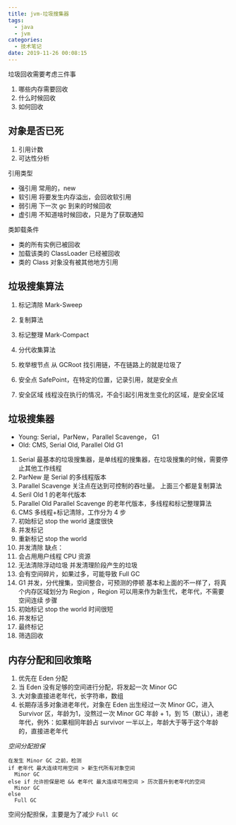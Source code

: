 ```yaml
---
title: jvm-垃圾搜集器
tags:
  - java
  - jvm
categories:
  - 技术笔记
date: 2019-11-26 00:08:15
---
```



垃圾回收需要考虑三件事  
1. 哪些内存需要回收
2. 什么时候回收
3. 如何回收

## 对象是否已死
1. 引用计数
2. 可达性分析

引用类型  
* 强引用  常用的，new 
* 软引用  将要发生内存溢出，会回收软引用
* 弱引用  下一次 gc 到来的时候回收
* 虚引用  不知道啥时候回收，只是为了获取通知

类卸载条件
* 类的所有实例已被回收
* 加载该类的 ClassLoader 已经被回收
* 类的 Class 对象没有被其他地方引用

## 垃圾搜集算法
1. 标记清除 Mark-Sweep
2. 复制算法
3. 标记整理 Mark-Compact
4. 分代收集算法 

1. 枚举根节点
  从 GCRoot 找引用链，不在链路上的就是垃圾了
2. 安全点
  SafePoint，在特定的位置，记录引用，就是安全点
3. 安全区域
  线程没在执行的情况，不会引起引用发生变化的区域，是安全区域

## 垃圾搜集器

* Young: Serial，ParNew，Parallel Scavenge，   G1
* Old: CMS, Serial Old, Parallel Old     G1

1. Serial 
  最基本的垃圾搜集器，是单线程的搜集器，在垃圾搜集的时候，需要停止其他工作线程
2. ParNew
  是 Serial 的多线程版本
3. Parallel Scavenge
  关注点在达到可控制的吞吐量。
  上面三个都是复制算法
4. Seril Old
  1 的老年代版本
5. Parallel Old
  Parallel Scavenge 的老年代版本，多线程和标记整理算法
6. CMS
  多线程+标记清除，工作分为 4 步
  1. 初始标记   stop the world   速度很快
  2. 并发标记
  3. 重新标记   stop the world
  4. 并发清除
  缺点：
  1. 会占用用户线程 CPU 资源
  2. 无法清除浮动垃圾 并发清理阶段产生的垃圾
  3. 会有空间碎片，如果过多，可能导致 Full GC
7. G1
  并发，分代搜集，空间整合，可预测的停顿
  基本和上面的不一样了，将真个内存区域划分为 Region ，Region 可以用来作为新生代，老年代，不需要空间连续
  步骤
  1. 初始标记  stop the world  时间很短
  2. 并发标记
  3. 最终标记
  4. 筛选回收

## 内存分配和回收策略
1. 优先在 Eden 分配
2. 当 Eden 没有足够的空间进行分配，将发起一次 Minor GC
3. 大对象直接进老年代，长字符串，数组
4. 长期存活多对象进老年代，对象在 Eden 出生经过一次 Minor GC，进入 Survivor 区，年龄为1，没熬过一次 Minor GC 年龄 + 1，到 15（默认），进老年代，例外：如果相同年龄占 survivor 一半以上，年龄大于等于这个年龄的，直接进老年代

*空间分配担保*
```
在发生 Minor GC 之前，检测
if 老年代 最大连续可用空间 > 新生代所有对象空间
  Minor GC
else if 允许担保是吧 && 老年代 最大连续可用空间 > 历次晋升到老年代的空间
  Minor GC
else 
  Full GC
```
空间分配担保，主要是为了减少 `Full GC`

